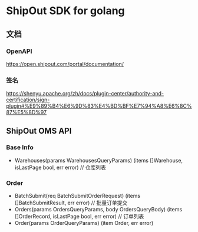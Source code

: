 ShipOut SDK for golang
======================

## 文档

### OpenAPI

https://open.shipout.com/portal/documentation/

### 签名

https://shenyu.apache.org/zh/docs/plugin-center/authority-and-certification/sign-plugin#%E9%89%B4%E6%9D%83%E4%BD%BF%E7%94%A8%E6%8C%87%E5%8D%97

## ShipOut OMS API

### Base Info

- Warehouses(params WarehousesQueryParams) (items []Warehouse, isLastPage bool, err error) // 仓库列表

### Order

- BatchSubmit(req BatchSubmitOrderRequest) (items []BatchSubmitResult, err error)                          // 批量订单提交
- Orders(params OrdersQueryParams, body OrdersQueryBody) (items []OrderRecord, isLastPage bool, err error) // 订单列表
- Order(params OrderQueryParams) (item Order, err error)         